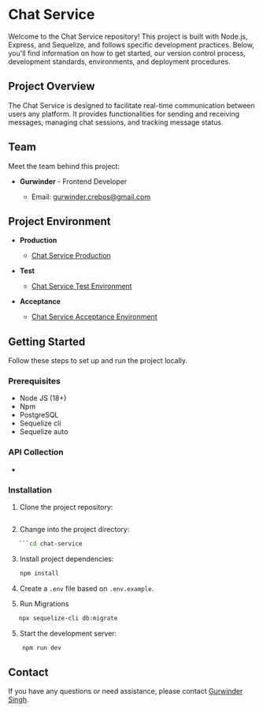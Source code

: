 # Chat Service

Welcome to the Chat Service repository! This project is built with Node.js, Express, and Sequelize, and follows specific development practices. Below, you'll find information on how to get started, our version control process, development standards, environments, and deployment procedures.

## Project Overview

The Chat Service is designed to facilitate real-time communication between users any platform. It provides functionalities for sending and receiving messages, managing chat sessions, and tracking message status.

## Team

Meet the team behind this project:

- **Gurwinder** - Frontend Developer

  - Email: gurwinder.crebos@gmail.com

## Project Environment

- **Production**

  - [Chat Service Production]()

- **Test**

  - [Chat Service Test Environment]()

- **Acceptance**

  - [Chat Service Acceptance Environment]()

## Getting Started

Follow these steps to set up and run the project locally.

### Prerequisites

- Node JS (18+)
- Npm
- PostgreSQL
- Sequelize cli
- Sequelize auto

### API Collection

-

### Installation

1. Clone the project repository:

   ```git clone https://github.com/Crebos-International/chat-service.git

   ```

2. Change into the project directory:

````bash
   ```cd chat-service

````

3. Install project dependencies:

   ```bash
   npm install
   ```

4. Create a `.env` file based on `.env.example`.

5. Run Migrations

```bash
   npx sequelize-cli db:migrate
```

5. Start the development server:

```bash
    npm run dev
```

## Contact

If you have any questions or need assistance, please contact [Gurwinder Singh](mailto:gurwinder.crebos@gmail.com).
